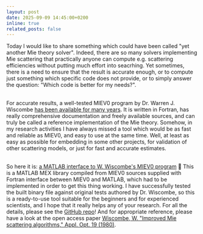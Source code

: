 ```yaml
---
layout: post
date: 2025-09-09 14:45:00+0200
inline: true
related_posts: false
---
```


Today I would like to share something which could have been called "yet another Mie theory solver". Indeed, there are so many solvers implementing Mie scattering that practically anyone can compute e.g. scattering efficiencies without putting much effort into seacrhing. Yet sometimes, there is a need to ensure that the result is accurate enough, or to compute just something which specific code does not provide, or to simply answer the question: "Which code is better for my needs?". <br><br>

For accurate results, a well-tested MIEV0 program by Dr. Warren J. Wiscombe [has been available for many years](https://www.researchgate.net/publication/253485579_Mie_Scattering_Calculations_Advances_in_Technique_and_Fast_Vector-speed_Computer_Codes). It is written in Fortran, has really comprehensive documentation and freely available sources, and can truly be called a reference implementation of the Mie theory. Somehow, in my research activities I have always missed a tool which would be as fast and reliable as MIEV0, and easy to use at the same time. Well, at least as easy as possible for embedding in some other projects, for validation of other scattering models, or just for fast and accurate estimates. <br><br>

So here it is: [a MATLAB interface to W. Wiscombe's MIEV0 program](https://doi.org/10.5281/zenodo.17069741) :floppy_disk: This is a MATLAB MEX library compiled from MIEV0 sources supplied with Fortran interface between MIEV0 and MATLAB, which had to be implemented in order to get this thing working. I have successfully tested the built binary file against original tests authored by Dr. Wiscombe, so this is a ready-to-use tool suitable for the beginners and for experienced scientists, and I hope that it really helps any of your research. For all the details, please see the [GitHub repo](https://github.com/ilopushenko/miev0_matlab_interface)! And for appropriate reference, please have a look at the open access paper [Wiscombe, W. "Improved Mie scattering algorithms," Appl. Opt. 19 (1980)](https://doi.org/10.1364/AO.19.001505).